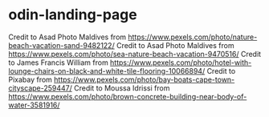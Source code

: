# odin-landing-page

Credit to Asad Photo Maldives from https://www.pexels.com/photo/nature-beach-vacation-sand-9482122/
Credit to Asad Photo Maldives from https://www.pexels.com/photo/sea-nature-beach-vacation-9470516/
Credit to James Francis William from https://www.pexels.com/photo/hotel-with-lounge-chairs-on-black-and-white-tile-flooring-10066894/
Credit to Pixabay from https://www.pexels.com/photo/bay-boats-cape-town-cityscape-259447/
Credit to Moussa Idrissi from https://www.pexels.com/photo/brown-concrete-building-near-body-of-water-3581916/